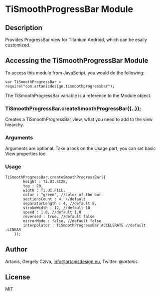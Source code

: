 # TiSmoothProgressBar Module

## Description

Provides ProgressBar view for Titanium Android, which can be esaily customized.

## Accessing the TiSmoothProgressBar Module

To access this module from JavaScript, you would do the following:

	var TiSmoothProgressBar = require("com.artanisdesign.tismoothprogressbar");

The TiSmoothProgressBar variable is a reference to the Module object.	

### TiSmoothProgressBar.createSmoothProgressBar({..});

Creates a TiSmoothProgressBar view, what you need to add to the view hiearchy.

### Arguments

Arguments are optional. Take a look on the Usage part, you can set basic View properties too.

### Usage

	TiSmoothProgressBar.createSmoothProgressBar({
			height : Ti.UI.SIZE,
			top : 20,
			width : Ti.UI.FILL,
			color : "green", //color of the bar
			sectionsCount : 4, //default 
			separatorLength : 4, //default 8,
			strokeWidth : 12, //default 10
			speed : 1.0, //default 1.0
			reversed : true, //default false
			mirrorMode : false, //default false
			interpolator : TiSmoothProgressBar.ACCELERATE //default .LINEAR
		});


## Author

Artanis, Gergely Cziva, info@artanisdesign.eu, Twitter:  @_artanis_

## License

MIT
